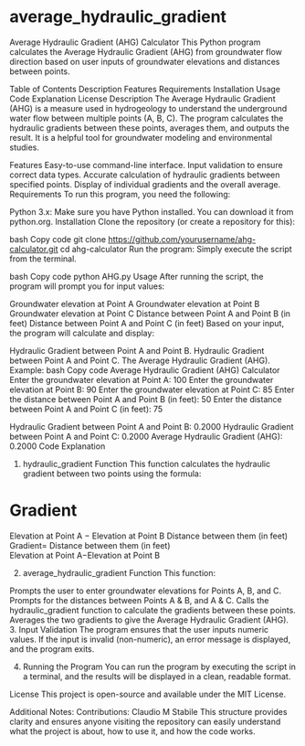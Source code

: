 # average_hydraulic_gradient
 Average Hydraulic Gradient (AHG) Calculator
This Python program calculates the Average Hydraulic Gradient (AHG) from groundwater flow direction based on user inputs of groundwater elevations and distances between points.

Table of Contents
Description
Features
Requirements
Installation
Usage
Code Explanation
License
Description
The Average Hydraulic Gradient (AHG) is a measure used in hydrogeology to understand the underground water flow between multiple points (A, B, C). The program calculates the hydraulic gradients between these points, averages them, and outputs the result. It is a helpful tool for groundwater modeling and environmental studies.

Features
Easy-to-use command-line interface.
Input validation to ensure correct data types.
Accurate calculation of hydraulic gradients between specified points.
Display of individual gradients and the overall average.
Requirements
To run this program, you need the following:

Python 3.x: Make sure you have Python installed. You can download it from python.org.
Installation
Clone the repository (or create a repository for this):

bash
Copy code
git clone https://github.com/yourusername/ahg-calculator.git
cd ahg-calculator
Run the program: Simply execute the script from the terminal.

bash
Copy code
python AHG.py
Usage
After running the script, the program will prompt you for input values:

Groundwater elevation at Point A
Groundwater elevation at Point B
Groundwater elevation at Point C
Distance between Point A and Point B (in feet)
Distance between Point A and Point C (in feet)
Based on your input, the program will calculate and display:

Hydraulic Gradient between Point A and Point B.
Hydraulic Gradient between Point A and Point C.
The Average Hydraulic Gradient (AHG).
Example:
bash
Copy code
Average Hydraulic Gradient (AHG) Calculator
Enter the groundwater elevation at Point A: 100
Enter the groundwater elevation at Point B: 90
Enter the groundwater elevation at Point C: 85
Enter the distance between Point A and Point B (in feet): 50
Enter the distance between Point A and Point C (in feet): 75

Hydraulic Gradient between Point A and Point B: 0.2000
Hydraulic Gradient between Point A and Point C: 0.2000
Average Hydraulic Gradient (AHG): 0.2000
Code Explanation
1. hydraulic_gradient Function
This function calculates the hydraulic gradient between two points using the formula:

Gradient
=
Elevation at Point A
−
Elevation at Point B
Distance between them (in feet)
Gradient= 
Distance between them (in feet)
Elevation at Point A−Elevation at Point B
​
 
2. average_hydraulic_gradient Function
This function:

Prompts the user to enter groundwater elevations for Points A, B, and C.
Prompts for the distances between Points A & B, and A & C.
Calls the hydraulic_gradient function to calculate the gradients between these points.
Averages the two gradients to give the Average Hydraulic Gradient (AHG).
3. Input Validation
The program ensures that the user inputs numeric values. If the input is invalid (non-numeric), an error message is displayed, and the program exits.

4. Running the Program
You can run the program by executing the script in a terminal, and the results will be displayed in a clean, readable format.

License
This project is open-source and available under the MIT License.

Additional Notes:
Contributions: Claudio M Stabile
This structure provides clarity and ensures anyone visiting the repository can easily understand what the project is about, how to use it, and how the code works.
